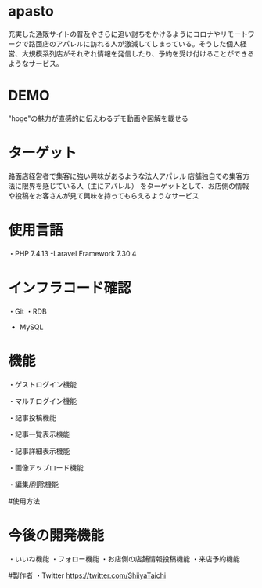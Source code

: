 # apasto
 
充実した通販サイトの普及やさらに追い討ちをかけるようにコロナやリモートワークで路面店のアパレルに訪れる人が激減してしまっている。そうした個人経営、大規模系列店がそれぞれ情報を発信したり、予約を受け付けることができるようなサービス。
 
# DEMO
 
"hoge"の魅力が直感的に伝えわるデモ動画や図解を載せる
 
# ターゲット
 
路面店経営者で集客に強い興味があるような法人アパレル
店舗独自での集客方法に限界を感じている人（主にアパレル）
をターゲットとして、お店側の情報や投稿をお客さんが見て興味を持ってもらえるようなサービス
 
# 使用言語
 
・PHP 7.4.13
-Laravel Framework 7.30.4

# インフラコード確認
・Git
・RDB
- MySQL

# 機能
 
・ゲストログイン機能

・マルチログイン機能

・記事投稿機能

・記事一覧表示機能

・記事詳細表示機能

・画像アップロード機能

・編集/削除機能

#使用方法


# 今後の開発機能
・いいね機能
・フォロー機能
・お店側の店舗情報投稿機能
・来店予約機能

#製作者
・Twitter https://twitter.com/ShiiyaTaichi
